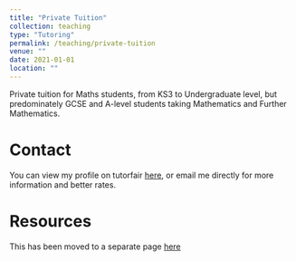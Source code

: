 ```yaml
---
title: "Private Tuition"
collection: teaching
type: "Tutoring"
permalink: /teaching/private-tuition
venue: ""
date: 2021-01-01
location: ""
---
```


Private tuition for Maths students, from KS3 to Undergraduate level, but predominately GCSE and A-level students taking Mathematics and Further Mathematics. 

Contact
======

You can view my profile on tutorfair [here](https://www.tutorfair.com/tutor/name/katie/id/177592/profile), or email me directly for more information and better rates.  


Resources
=====

This has been moved to a separate page [here](https://kap39.github.io/teaching/resources)
